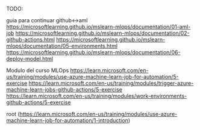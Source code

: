 
TODO:

guia para continuar github<->aml
https://microsoftlearning.github.io/mslearn-mlops/documentation/01-aml-job
https://microsoftlearning.github.io/mslearn-mlops/documentation/02-github-actions.html
https://microsoftlearning.github.io/mslearn-mlops/documentation/05-environments.html
https://microsoftlearning.github.io/mslearn-mlops/documentation/06-deploy-model.html

Modulo del curso MLOps 
https://learn.microsoft.com/en-us/training/modules/use-azure-machine-learn-job-for-automation/5-exercise 
https://learn.microsoft.com/en-us/training/modules/trigger-azure-machine-learn-jobs-github-actions/5-exercise
https://learn.microsoft.com/en-us/training/modules/work-environments-github-actions/5-exercise

root (https://learn.microsoft.com/en-us/training/modules/use-azure-machine-learn-job-for-automation/1-introduction)
